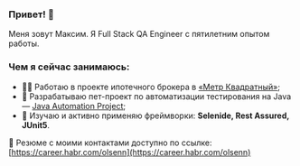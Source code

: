 ### Привет! 👋

Меня зовут Максим. Я Full Stack QA Engineer с пятилетним опытом работы. 

### Чем я сейчас занимаюсь:
- 👨‍💻 Работаю в проекте ипотечного брокера в [«Метр Квадратный»](https://m2.ru);
- 🔭 Разрабатываю пет-проект по автоматизации тестирования на Java — [Java Automation Project](https://github.com/olsenfromhell/Java-Automation-Project);
- 🌱 Изучаю и активно применяю фреймворки: **Selenide, Rest Assured, JUnit5**.
  
📄 Резюме с моими контактами доступно по ссылке: [https://career.habr.com/olsenn](https://career.habr.com/olsenn)
